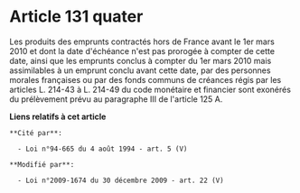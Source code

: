 # Article 131 quater

Les produits des emprunts contractés hors de France avant le 1er mars 2010 et dont la date d'échéance n'est pas prorogée à
compter de cette date, ainsi que les emprunts conclus à compter du 1er mars 2010 mais assimilables à un emprunt conclu avant
cette date, par des personnes morales françaises ou par des fonds communs de créances régis par les articles L. 214-43 à L.
214-49 du code monétaire et financier sont exonérés du prélèvement prévu au paragraphe III de l'article 125 A.

**Liens relatifs à cet article**

	**Cité par**:

	  - Loi n°94-665 du 4 août 1994 - art. 5 (V)

	**Modifié par**:

	  - Loi n°2009-1674 du 30 décembre 2009 - art. 22 (V)
